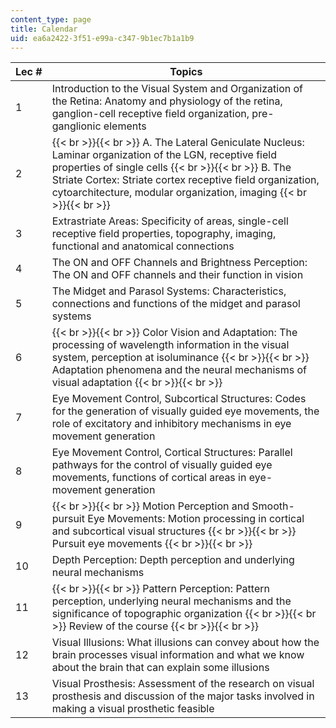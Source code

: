 ```yaml
---
content_type: page
title: Calendar
uid: ea6a2422-3f51-e99a-c347-9b1ec7b1a1b9
---
```


| Lec # | Topics |
| --- | --- |
| 1 | Introduction to the Visual System and Organization of the Retina: Anatomy and physiology of the retina, ganglion-cell receptive field organization, pre-ganglionic elements |
| 2 |  {{< br >}}{{< br >}} A. The Lateral Geniculate Nucleus: Laminar organization of the LGN, receptive field properties of single cells {{< br >}}{{< br >}} B. The Striate Cortex: Striate cortex receptive field organization, cytoarchitecture, modular organization, imaging {{< br >}}{{< br >}}  |
| 3 | Extrastriate Areas: Specificity of areas, single-cell receptive field properties, topography, imaging, functional and anatomical connections |
| 4 | The ON and OFF Channels and Brightness Perception: The ON and OFF channels and their function in vision |
| 5 | The Midget and Parasol Systems: Characteristics, connections and functions of the midget and parasol systems |
| 6 |  {{< br >}}{{< br >}} Color Vision and Adaptation: The processing of wavelength information in the visual system, perception at isoluminance {{< br >}}{{< br >}} Adaptation phenomena and the neural mechanisms of visual adaptation {{< br >}}{{< br >}}  |
| 7 | Eye Movement Control, Subcortical Structures: Codes for the generation of visually guided eye movements, the role of excitatory and inhibitory mechanisms in eye movement generation |
| 8 | Eye Movement Control, Cortical Structures: Parallel pathways for the control of visually guided eye movements, functions of cortical areas in eye-movement generation |
| 9 |  {{< br >}}{{< br >}} Motion Perception and Smooth-pursuit Eye Movements: Motion processing in cortical and subcortical visual structures {{< br >}}{{< br >}} Pursuit eye movements {{< br >}}{{< br >}}  |
| 10 | Depth Perception: Depth perception and underlying neural mechanisms |
| 11 |  {{< br >}}{{< br >}} Pattern Perception: Pattern perception, underlying neural mechanisms and the significance of topographic organization {{< br >}}{{< br >}} Review of the course {{< br >}}{{< br >}}  |
| 12 | Visual Illusions: What illusions can convey about how the brain processes visual information and what we know about the brain that can explain some illusions |
| 13 | Visual Prosthesis: Assessment of the research on visual prosthesis and discussion of the major tasks involved in making a visual prosthetic feasible
